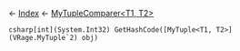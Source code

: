 ← [Index](Api-Index) ← [MyTupleComparer<T1, T2>](VRage.MyTupleComparer`2)

```csharp[int](System.Int32) GetHashCode([MyTuple<T1, T2>](VRage.MyTuple`2) obj)```